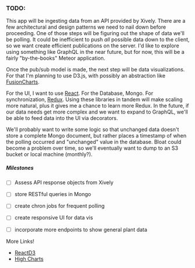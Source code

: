 ### TODO:

This app will be ingesting data from an API provided by Xively. There are a few
architectural and design patterns we need to nail down before proceeding. One of
those steps will be figuring out the shape of data we'll be polling. It could be
inefficient to push *all* possible data down to the client, so we want create efficient
publications on the server. I'd like to explore using something like GraphQL in
the near future, but for now, this will be a fairly "by-the-books" Meteor application.

Once the pub/sub model is made, the next step will be data visualizations. For that
I'm planning to use D3.js, with possibly an abstraction like [FusionCharts](http://www.fusioncharts.com/).

For the UI, I want to use [React](https://facebook.github.io/react/).
For the Database, Mongo.
For synchronization, [Redux](http://redux.js.org/).
Using these libraries in tandem will make scaling more natural, plus it gives me
a chance to learn more Redux. In the future, if our data needs get more complex
and we want to expand to GraphQL, we'll be able to feed data into the UI via decorators.

We'll probably want to write some logic so that unchanged data doesn't store a
complete Mongo document, but rather places a timestamp of when the polling occurred
and "unchanged" value in the database. Bloat could become a problem over time, so
we'll eventually want to dump to an S3 bucket or local machine (monthly?).

##### Milestones

- [ ] Assess API response objects from Xively
- [ ] store RESTful queries in Mongo
- [ ] create chron jobs for frequent polling
- [ ] create responsive UI for data vis
- [ ] incorporate more endpoints to show general plant data


More Links!
- [ReactD3](http://www.reactd3.org)
- [High Charts](http://www.highcharts.com/)
